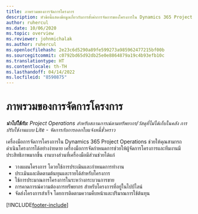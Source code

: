 ```yaml
---
title: ภาพรวมของการจัดการโครงการ
description: หัวข้อนี้แสดงข้อมูลเกี่ยวกับการตั้งค่าการจัดการของโครงการใน Dynamics 365 Project Operations
author: ruhercul
ms.date: 10/06/2020
ms.topic: overview
ms.reviewer: johnmichalak
ms.author: ruhercul
ms.openlocfilehash: 2e23c6d5290a89fe599273a985962477215bf00b
ms.sourcegitcommit: c0792bd65d92db25e0e8864879a19c4b93efb10c
ms.translationtype: HT
ms.contentlocale: th-TH
ms.lasthandoff: 04/14/2022
ms.locfileid: "8590875"
---
```

# <a name="project-management-overview"></a>ภาพรวมของการจัดการโครงการ

_**นำไปใช้กับ:** Project Operations สำหรับสถานการณ์ตามทรัพยากร/วัสดุที่ไม่ได้เก็บในคลัง การปรับใช้งานแบบ Lite - จัดการกับการออกใบแจ้งหนี้ชั่วคราว_

เครื่องมือการจัดการโครงการใน Dynamics 365 Project Operations ช่วยให้คุณสามารถดำเนินโครงการได้อย่างง่ายดาย เครื่องมือการจัดกำหนดการช่วยให้ผู้จัดการโครงการและทีมงานมีประสิทธิภาพมากขึ้น งานบางส่วนที่เครื่องมือมีส่วนช่วยได้แก่

- วางแผนโครงการ โดวยใช้การประเมินและกำหนดการทำงาน
- ประเมินและติดตามต้นทุนและรายได้สำหรับโครงการ
- ใช้การประมาณการโครงการในระหว่างกระบวนการขาย
- การคาดการณ์ความต้องการทรัพยากร สำหรับโครงการที่อยู่ในไปป์ไลน์
- จัดส่งโครงการสำเร็จ โดยการติดตามความคืบหน้าและปริมาณการใช้ต้นทุน


[!INCLUDE[footer-include](../includes/footer-banner.md)]